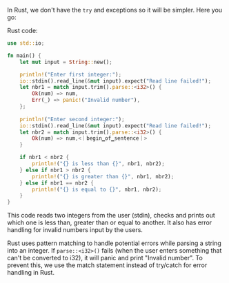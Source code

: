 In Rust, we don't have the `try` and exceptions so it will be simpler. Here you go:

Rust code:

```rust
use std::io;

fn main() {
    let mut input = String::new();

    println!("Enter first integer:");
    io::stdin().read_line(&mut input).expect("Read line failed!");
    let nbr1 = match input.trim().parse::<i32>() {
        Ok(num) => num,
        Err(_) => panic!("Invalid number"),
    };
    
    println!("Enter second integer:");
    io::stdin().read_line(&mut input).expect("Read line failed!");
    let nbr2 = match input.trim().parse::<i32>() {
        Ok(num) => num,<｜begin▁of▁sentence｜>
    }

    if nbr1 < nbr2 {
        println!("{} is less than {}", nbr1, nbr2);
    } else if nbr1 > nbr2 {
        println!("{} is greater than {}", nbr1, nbr2);
    } else if nbr1 == nbr2 {
        println!("{} is equal to {}", nbr1, nbr2);
    }
}
```
This code reads two integers from the user (stdin), checks and prints out which one is less than, greater than or equal to another. It also has error handling for invalid numbers input by the users. 

Rust uses pattern matching to handle potential errors while parsing a string into an integer. If `parse::<i32>()` fails (when the user enters something that can't be converted to i32), it will panic and print "Invalid number". To prevent this, we use the match statement instead of try/catch for error handling in Rust.

